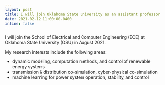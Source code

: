 ```yaml
---
layout: post
title: I will join Oklahoma State University as an assistant professor.
date: 2021-02-12 11:00:00-0400
inline: false
---
```


I will join the School of Electrical and Computer Engineering (ECE) at Oklahoma State University (OSU) in August 2021.

My research interests include the following areas:

- dynamic modeling, computation methods, and control of renewable energy systems
- transmission & distribution co-simulation, cyber-physical co-simulation
- machine learning for power system operation, stability, and control
